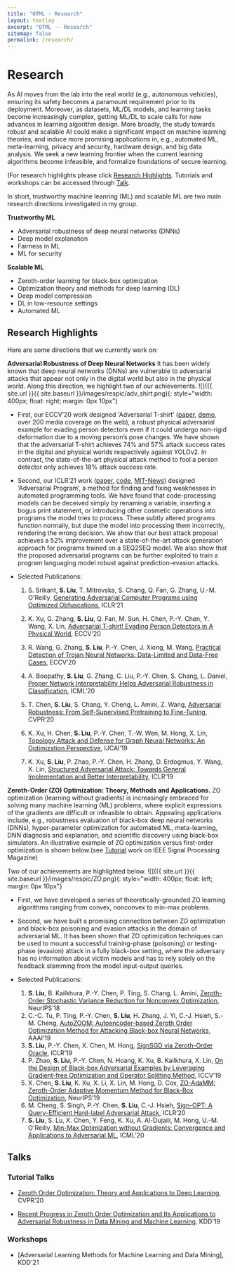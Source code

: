 ```yaml
---
title: "OTML - Research"
layout: textlay
excerpt: "OTML -- Research"
sitemap: false
permalink: /research/
---
```



# Research

As AI moves from the lab into the real world (e.g., autonomous vehicles), ensuring its safety becomes a paramount requirement prior to its deployment. Moreover, as datasets, ML/DL models, and learning tasks become increasingly complex, getting ML/DL to scale calls for new advances in learning algorithm design. More broadly, the study towards robust and scalable AI could make a significant impact on machine learning theories, and induce more promising applications in, e.g., automated ML, meta-learning, privacy and security, hardware design, and big data analysis. We seek a new learning frontier when the current learning algorithms become infeasible, and formalize foundations of secure learning.

(For research highlights please click [Research Highlights](#research-highlight). Tutorials and workshops can be accessed through [Talk](#talks).

In short, trustworthy machine leanring (ML) and scalable ML are two main research directions investigated in my group.

**Trustworthy ML**
* Adversarial robustness of deep neural networks (DNNs)
* Deep model explanation
* Fairness in ML
* ML for security

**Scalable ML**
* Zeroth-order learning for black-box optimization
* Optimization theory and methods for deep learning (DL)
* Deep model compression
* DL in low-resource settings
* Automated ML


## Research Highlights
Here are some directions that we currently work on:

**Adversarial Robustness of Deep Neural Networks**
It has been widely known that deep neural networks (DNNs) are vulnerable to adversarial attacks that appear not only in the digital world but also in the physical world. Along this direction, we highlight two of our achievements.
![]({{ site.url }}{{ site.baseurl }}/images/respic/adv_shirt.png){: style="width: 400px; float: right; margin: 0px 10px"}
* First, our ECCV’20 work designed 'Adversarial T-shirt’ ([paper](https://arxiv.org/pdf/1910.11099.pdf), [demo](https://drive.google.com/file/d/1S9P56hdnQWC_Rffj1VQsHF-FcazQs2Xy/view?usp=sharing), over 200 media coverage on the web), a robust physical adversarial example for evading person detectors even if it could undergo non-rigid deformation due to a moving person’s pose changes. We have shown that the adversarial T-shirt achieves 74% and 57% attack success rates in the digital and physical worlds respectively against YOLOv2. In contrast, the state-of-the-art physical attack method to fool a person detector only achieves 18% attack success rate.

* Second, our ICLR’21 work ([paper](https://openreview.net/pdf?id=PH5PH9ZO_4), [code](https://github.com/ALFA-group/adversarial-code-generation), [MIT-News](https://news.mit.edu/2021/toward-deep-learning-models-that-can-reason-about-code-like-humans-0415)) designed ‘Adversarial Program’, a method for finding and fixing weaknesses in automated programming tools. We have found that code-processing models can be deceived simply by renaming a variable, inserting a bogus print statement, or introducing other cosmetic operations into programs the model tries to process. These subtly altered programs function normally, but dupe the model into processing them incorrectly, rendering the wrong decision. We show that our best attack proposal achieves a 52% improvement over a state-of-the-art attack generation approach for programs trained on a SEQ2SEQ model. We also show that the proposed adversarial programs can be further exploited to train a program languaging model robust against prediction-evasion attacks.

* Selected Publications:
	1. S. Srikant, **S. Liu**, T. Mitrovska, S. Chang, Q. Fan, G. Zhang, U.-M. O'Reilly, [Generating Adversarial Computer Programs using Optimized Obfuscations](https://arxiv.org/abs/2103.11882), ICLR’21

	2. K. Xu, G. Zhang, **S. Liu**, Q. Fan, M. Sun, H. Chen, P.-Y. Chen, Y. Wang, X. Lin, [Adversarial T-shirt! Evading Person Detectors in A Physical World](https://www.ecva.net/papers/eccv_2020/papers_ECCV/papers/123500647.pdf), ECCV’20

	3. R. Wang, G. Zhang, **S. Liu**, P.-Y. Chen, J. Xiong, M. Wang, [Practical Detection of Trojan Neural Networks: Data-Limited and Data-Free Cases](https://www.ecva.net/papers/eccv_2020/papers_ECCV/papers/123680222.pdf), ECCV’20

	4. A. Boopathy, **S. Liu**, G. Zhang, C. Liu, P.-Y. Chen, S. Chang, L. Daniel, [Proper Network Interpretability Helps Adversarial Robustness in Classification](http://proceedings.mlr.press/v119/boopathy20a.html), ICML’20

	5. T. Chen, **S. Liu**, S. Chang, Y. Cheng, L. Amini, Z. Wang, [Adversarial Robustness: From Self-Supervised Pretraining to Fine-Tuning](https://openaccess.thecvf.com/content_CVPR_2020/papers/Chen_Adversarial_Robustness_From_Self-Supervised_Pre-Training_to_Fine-Tuning_CVPR_2020_paper.pdf), CVPR’20

	6. K. Xu, H. Chen, **S. Liu**, P.-Y. Chen, T.-W. Wen, M. Hong, X. Lin, [Topology Attack and Defense for Graph Neural Networks: An Optimization Perspective](https://www.ijcai.org/Proceedings/2019/0550.pdf), IJCAI’19

	7. K. Xu, **S. Liu**, P. Zhao, P.-Y. Chen, H. Zhang, D. Erdogmus, Y. Wang, X. Lin, [Structured Adversarial Attack: Towards General Implementation and Better Interpretability](https://arxiv.org/pdf/1808.01664.pdf), ICLR’19

**Zeroth-Order (ZO) Optimization: Theory, Methods and Applications.** 
ZO optimization (learning without gradients) is increasingly embraced for solving many machine learning (ML) problems, where explicit expressions of the gradients are difficult or infeasible to obtain. Appealing applications include, e.g., robustness evaluation of black-box deep neural networks (DNNs), hyper-parameter optimization for automated ML, meta-learning, DNN diagnosis and explanation, and scientific discovery using black-box simulators. An illustrative example of ZO optimization versus first-order optimization is shown below.(see [Tutorial](https://ieeexplore.ieee.org/document/9186148) work on IEEE Signal Processing Magazine)

Two of our achievements are highlighted below.
![]({{ site.url }}{{ site.baseurl }}/images/respic/ZO.png){: style="width: 400px; float: left; margin: 0px 10px"}

* First, we have developed a series of theoretically-grounded ZO learning algorithms ranging from convex, nonconvex to min-max problems.

* Second, we have built a promising connection between ZO optimization and black-box poisoning and evasion attacks in the domain of adversarial ML. It has been shown that ZO optimization techniques can be used to mount a successful training-phase (poisoning) or testing-phase (evasion) attack in a fully black-box setting, where the adversary has no information about victim models and has to rely solely on the feedback stemming from the model input-output queries.

* Selected Publications:
	1. **S. Liu**, B. Kailkhura, P.-Y. Chen, P. Ting, S. Chang, L. Amini, [Zeroth-Order Stochastic Variance Reduction for Nonconvex Optimization](https://papers.nips.cc/paper/2018/file/ba9a56ce0a9bfa26e8ed9e10b2cc8f46-Paper.pdf), NeurIPS’18
	2. C.-C. Tu, P. Ting, P.-Y. Chen, **S. Liu**, H. Zhang, J. Yi, C.-J. Hsieh, S.-M. Cheng, [AutoZOOM: Autoencoder-based Zeroth Order Optimization Method for Attacking Black-box Neural Networks](https://arxiv.org/pdf/1805.11770v1.pdf), AAAI’19
	3. **S. Liu**, P.-Y. Chen, X. Chen, M. Hong, [SignSGD via Zeroth-Order Oracle](https://openreview.net/pdf?id=BJe-DsC5Fm), ICLR’19
	4. P. Zhao, **S. Liu**, P.-Y. Chen, N. Hoang, K. Xu, B. Kailkhura, X. Lin, [On the Design of Black-box Adversarial Examples by Leveraging Gradient-free Optimization and Operator Splitting Method](https://par.nsf.gov/servlets/purl/10184578), ICCV’19
	5. X. Chen, **S. Liu**, K. Xu, X. Li, X. Lin, M. Hong, D. Cox, [ZO-AdaMM: Zeroth-Order Adaptive Momentum Method for Black-Box Optimization](https://arxiv.org/pdf/1910.06513.pdf), NeurIPS’19
	6. M. Cheng, S. Singh, P.-Y. Chen, **S. Liu**, C.-J. Hsieh, [Sign-OPT: A Query-Efficient Hard-label Adversarial Attack](https://arxiv.org/pdf/1909.10773.pdf), ICLR’20
	7. **S. Liu**, S. Lu, X. Chen, Y. Feng, K. Xu, A. Al-Dujaili, M. Hong, U.-M. O'Reilly, [Min-Max Optimization without Gradients: Convergence and Applications to Adversarial ML](https://arxiv.org/pdf/1909.13806.pdf), ICML’20

## Talks

### Tutorial Talks

* [Zeroth Order Optimization: Theory and Applications to Deep Learning](https://sites.google.com/umich.edu/cvpr-2020-zoo), CVPR’20

* [Recent Progress in Zeroth Order Optimization and Its Applications to Adversarial Robustness in Data Mining and Machine Learning](https://sites.google.com/view/adv-robustness-zoopt), KDD'19

### Workshops

* [Adversarial Learning Methods for Machine Learning and Data Mining], KDD'21

